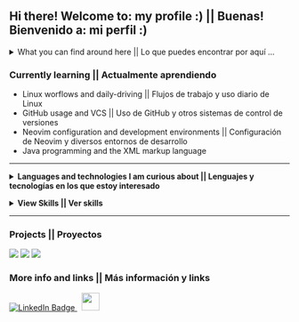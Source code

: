 ## Hi there! Welcome to: my profile :) || Buenas! Bienvenido a: mi perfil :)

<details>
 <summary>
  What you can find around here || Lo que puedes encontrar por aquí ...
 </summary>
<ul>
  <li> My custom dev environment configs || Mis configuraciones de entornos de desarrollo </li>
  <li> Some forked repos || Algún que otro repositorio forkeado </li>
  <li> Random repos and info about me || Repositorios diversos y cosas sobre mí </li>
  <li> A few serious projects ;) || Algún que otro proyecto serio ;) </li>
</ol>
</details>

### Currently learning || Actualmente aprendiendo

  * Linux worflows and daily-driving || Flujos de trabajo y uso diario de Linux
  * GitHub usage and VCS || Uso de GitHub y otros sistemas de control de versiones
  * Neovim configuration and development environments || Configuración de Neovim y diversos entornos de desarrollo
  * Java programming and the XML markup language

---

<p>
  <details>
    <summary>
      <strong>Languages and technologies I am curious about || Lenguajes y tecnologías en los que estoy interesado</strong>
    </summary>
    <br>
    <a href="https://www.iso.org/standard/74528.html"><img src="https://skillicons.dev/icons?i=c" /></a>
    <a href="https://www.rust-lang.org/"><img src="https://skillicons.dev/icons?i=rust" /></a> 
    <a href="https://javascript.com"><img src="https://skillicons.dev/icons?i=js" /></a>
   
   </details>
  </p>

<!-- ### Planned || Planeado:
  * Coding patterns and conventions || Patrones y convenciones de código
  * Popular languages like Rust, Go and TypeScript || Lenguajes populares como Rust, Go y TypeScript
  * Backend development & concepts || Conceptos y desarrollo backend
  * Data structures and algorithms || Estructuras de datos y algoritmos
  -->


<p align="left"> 
<details>
  <summary><strong> View Skills || Ver skills </strong></summary>



- Languages and frameworks || Lenguajes y frameworks de programación<br>

  <a href="https://www.gnu.org/software/bash/">  <img src="https://skillicons.dev/icons?i=bash"></a>
  <a href="https://html.spec.whatwg.org/"><img src="https://skillicons.dev/icons?i=html" /></a>
  <a href="https://www.w3.org/TR/CSS/#css"><img src="https://skillicons.dev/icons?i=css" /></a>
  <a href="https://en.wikipedia.org/wiki/Lua_(programming_language)"><img src="https://skillicons.dev/icons?i=lua" /></a>
  <br>

- Dev tools / Herramientas de desarrollo<br>

  <a href="https://neovim.io/"> <img src="https://skillicons.dev/icons?i=neovim"></a>
  <a href="https://tmux.github.io"> <img src="https://avatars.githubusercontent.com/u/12054114?s=48&v=4"></a>
  <a href="https://i3wm.org/"> <img src="https://kuttler.eu/media/images/i3-logo.original.png" width=48 ></a>
  <a href="https://obsidian.md/"><img height=48px src="https://obsidian.md/images/obsidian-logo-gradient.svg" /></a>
  <br>
  <a href="https://git-scm.com/"><img src="https://skillicons.dev/icons?i=git" /></a>
  <a href="https://github.com/"><img src="https://skillicons.dev/icons?i=github" /></a>
  <a href="https://code.visualstudio.com/"><img src="https://skillicons.dev/icons?i=vscode" /></a>
  <a href="https://pop.system76.com/"><img height=48px src="https://img.icons8.com/fluency/48/pop-os-logo.png" /></a>


- OSes / Sistemas operativos<br>

  <a href="https://linux.org/"><img src="https://skillicons.dev/icons?i=linux" /></a>
  <a href="https://bsd.org/"><img src="https://skillicons.dev/icons?i=bsd" /></a> 
  <a href="https://www.microsoft.com/es-es/windows/windows-11"><img height=48px src="https://iconape.com/wp-content/png_logo_vector/windows-11-logo.png" /></a>
  
 </details>
</p>

---

### Projects || Proyectos
<p align="flex">
 <a align="center" href="https://github.com/rose-pine/tmux" target="blank"><img src="https://img.shields.io/badge/tmux-Ros%C3%A9%20Pine%20-%23ebbcba"></a>  <a align="center" href="https://github.com/rose-pine/btop" target="blank"><img src="https://img.shields.io/badge/btop-Ros%C3%A9%20Pine%20-%23ebbcba"></a>
 <a align="center" href="https://mrs4ndman.dev" target="blank"><img src="https://img.shields.io/badge/My%20website-Mi%20p%C3%A1gina%20web-blue"></a>
 <br>
</p>



### More info and links || Más información y links

<div id="badges" align="left">
  <a href="https://www.linkedin.com/in/juan-mananes-prieto">
    <img src="https://img.shields.io/badge/LinkedIn-blue?style=for-the-badge&logo=linkedin&logoColor=white" alt="LinkedIn Badge"/>
  </a> &nbsp;
  <a href="https://www.twitter.com/mrs4ndman_" target="_blank" rel="noreferrer"> <picture> <source media="(prefers-color-scheme: dark)" srcset="https://raw.githubusercontent.com/danielcranney/readme-generator/main/public/icons/socials/twitter-dark.svg" /> <source media="(prefers-color-scheme: light)" srcset="https://raw.githubusercontent.com/danielcranney/readme-generator/main/public/icons/socials/twitter.svg" /> <img src="https://raw.githubusercontent.com/danielcranney/readme-generator/main/public/icons/socials/twitter.svg" width="32" height="32" /> </picture> </a>
</div>


<!-- <h3 align="center">  -->
<!--  <p> -->
<!--   <details> -->
<!--    <summary> -->
<!--     <kbd><h3>GitHub Stats</h3></kbd> -->
<!--    </summary> -->
<!--    <br> -->
<!---->
<!--   ![My GitHub stats](https://github-readme-stats.vercel.app/api?username=mrs4ndman&layout=compact&show_icons=true&theme=dracula) ![Top Langs](https://github-readme-stats.vercel.app/api/top-langs/?username=mrs4ndman&hide=HTML&exclude_repo=cheatsheets,rose-pine-site,certs,base,init.lua&layout=compact&show_icons=true&theme=dracula) -->
<!--   </details> -->
<!--  </p> -->
<!-- </h3> -->


